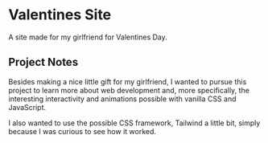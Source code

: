 # Valentines Site
A site made for my girlfriend for Valentines Day.
## Project Notes 
Besides making a nice little gift for my girlfriend, I wanted to pursue this project to learn more about web development and, more specifically, the interesting interactivity and animations possible with vanilla CSS and JavaScript.  
  
I also wanted to use the possible CSS framework, Tailwind a little bit, simply because I was curious to see how it worked. 